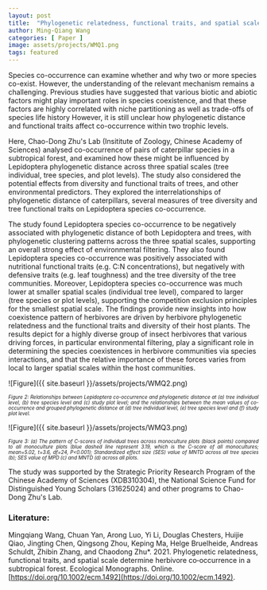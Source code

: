 ```yaml
---
layout: post
title:  "Phylogenetic relatedness, functional traits, and spatial scale determine herbivore co‐occurrence in a subtropical forest"
author: Ming‐Qiang Wang
categories: [ Paper ]
image: assets/projects/WMQ1.png
tags: featured
---
```


Species co-occurrence can examine whether and why two or more species co-exist. However, the understanding of the relevant mechanism remains a challenging. Previous studies have suggested that various biotic and abiotic factors might play important roles in species coexistence, and that these factors are highly correlated with niche partitioning as well as trade-offs of species life history However, it is still unclear how phylogenetic distance and functional traits affect co-occurrence within two trophic levels.

Here, Chao-Dong Zhu's Lab (Insititute of Zoology, Chinese Academy of Sciences) analysed co-occurrence of pairs of caterpillar species in a subtropical forest, and examined how these might be influenced by Lepidoptera phylogenetic distance across three spatial scales (tree individual, tree species, and plot levels). The study also considered the potential effects from diversity and functional traits of trees, and other environmental predictors. They explored the interrelationships of phylogenetic distance of caterpillars, several measures of tree diversity and tree functional traits on Lepidoptera species co-occurrence. 

The study found Lepidoptera species co-occurrence to be negatively associated with phylogenetic distance of both Lepidoptera and trees, with phylogenetic clustering patterns across the three spatial scales, supporting an overall strong effect of environmental filtering. They also found Lepidoptera species co-occurrence was positively associated with nutritional functional traits (e.g. C:N concentrations), but negatively with defensive traits (e.g. leaf toughness) and the tree diversity of the tree communities. Moreover, Lepidoptera species co-occurrence was much lower at smaller spatial scales (individual tree level), compared to larger (tree species or plot levels), supporting the competition exclusion principles for the smallest spatial scale. The findings provide new insights into how coexistence pattern of herbivores are driven by herbivore phylogenetic relatedness and the functional traits and diversity of their host plants. The results depict for a highly diverse group of insect herbivores that various driving forces, in particular environmental filtering, play a significant role in determining the species coexistences in herbivore communities via species interactions, and that the relative importance of these forces varies from local to larger spatial scales within the host communities. 

![Figure]({{ site.baseurl }}/assets/projects/WMQ2.png)
<p style='text-align: justify;' ><span style="font-style: italic; font-size:70%">Figure 2: Relationships between Lepidoptera co-occurrence and phylogenetic distance at (a) tree individual level, (b) tree species level and (c) study plot level; and the relationships between the mean values of co-occurrence and grouped phylogenetic distance at (d) tree individual level, (e) tree species level and (f) study plot level.
</span></p>

![Figure]({{ site.baseurl }}/assets/projects/WMQ3.png)
<p style='text-align: justify;' ><span style="font-style: italic; font-size:70%">Figure 3: (a) The pattern of C-scores of individual trees across monoculture plots (black points) compared to all monoculture plots (blue dashed line represent 3.19, which is the C-score of all monocultures; mean=5.02, t=3.6, df=24, P<0.001); Standardized effect size (SES) value of MNTD across all tree species (b); SES value of MPD (c) and MNTD (d) across all plots. 
</span></p>

The study was supported by the Strategic Priority Research Program of the Chinese Academy of Sciences (XDB310304), the National Science Fund for Distinguished Young Scholars (31625024) and other programs to Chao-Dong Zhu's Lab.



### Literature:
Mingqiang Wang, Chuan Yan, Arong Luo, Yi Li, Douglas Chesters, Huijie Qiao, Jingting Chen, Qingsong Zhou, Keping Ma, Helge Bruelheide, Andreas Schuldt, Zhibin Zhang, and Chaodong Zhu*. 2021. Phylogenetic relatedness, functional traits, and spatial scale determine herbivore co‐occurrence in a subtropical forest. Ecological Monographs. Online. [https://doi.org/10.1002/ecm.1492](https://doi.org/10.1002/ecm.1492). 

